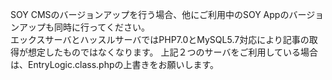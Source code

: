 SOY CMSのバージョンアップを行う場合、他にご利用中のSOY Appのバージョンアップも同時に行ってください。  
エックスサーバとハッスルサーバではPHP7.0とMySQL5.7対応により記事の取得が想定したものではなくなります。
上記２つのサーバをご利用している場合は、EntryLogic.class.phpの上書きをお願いします。
